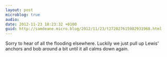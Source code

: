 ```yaml
---
layout: post
microblog: true
audio: 
date: 2012-11-23 18:23:32 +0100
guid: http://samdeane.micro.blog/2012/11/23/t272027615982931968.html
---
```

Sorry to hear of all the flooding elsewhere. Luckily we just pull up Lewis' anchors and bob around a bit until it all calms down again.
